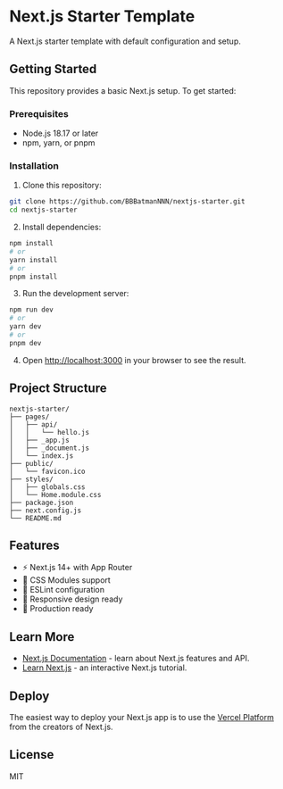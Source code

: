 # Next.js Starter Template

A Next.js starter template with default configuration and setup.

## Getting Started

This repository provides a basic Next.js setup. To get started:

### Prerequisites

- Node.js 18.17 or later
- npm, yarn, or pnpm

### Installation

1. Clone this repository:
```bash
git clone https://github.com/BBBatmanNNN/nextjs-starter.git
cd nextjs-starter
```

2. Install dependencies:
```bash
npm install
# or
yarn install
# or
pnpm install
```

3. Run the development server:
```bash
npm run dev
# or
yarn dev
# or
pnpm dev
```

4. Open [http://localhost:3000](http://localhost:3000) in your browser to see the result.

## Project Structure

```
nextjs-starter/
├── pages/
│   ├── api/
│   │   └── hello.js
│   ├── _app.js
│   ├── _document.js
│   └── index.js
├── public/
│   └── favicon.ico
├── styles/
│   ├── globals.css
│   └── Home.module.css
├── package.json
├── next.config.js
└── README.md
```

## Features

- ⚡️ Next.js 14+ with App Router
- 🎨 CSS Modules support
- 🔧 ESLint configuration
- 📱 Responsive design ready
- 🚀 Production ready

## Learn More

- [Next.js Documentation](https://nextjs.org/docs) - learn about Next.js features and API.
- [Learn Next.js](https://nextjs.org/learn) - an interactive Next.js tutorial.

## Deploy

The easiest way to deploy your Next.js app is to use the [Vercel Platform](https://vercel.com/new?utm_medium=default-template&filter=next.js&utm_source=create-next-app&utm_campaign=create-next-app-readme) from the creators of Next.js.

## License

MIT
